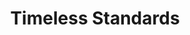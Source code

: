 ---
ee_id: '2227'
site: '1'
type: '2'
url: 2012-061-timeless-standards
title: Timeless Standards
year: '2012'
display_year: '2012'
medium: Inkjet on Canvas
dims: 56 x 40 inches
pitch:
ps:
live_url:
related:
youtube:
related_code:
imgs: timeless-standards-2012-061-full-1-database-Lisson.jpg
subheading:
download:
add_credit:
commission:
layout: things-i-made
---
